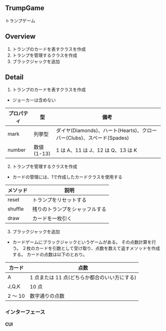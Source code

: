 ## TrumpGame

トランプゲーム

## Overview

1. トランプのカードを表すクラスを作成
2. トランプを管理するクラスを作成
3. ブラックジャックを追加

## Detail

1. トランプのカードを表すクラスを作成

 - ジョーカーは含めない

| プロパティ | 型 | 備考 |
| --- | --- | --- |
| mark | 列挙型 | ダイヤ(Diamonds)、ハート(Hearts)、クローバー(Clubs)、スペード(Spades) |
| number | 数値(1-13) | 1 は A、11 は J、12 は Q、13 は K |

2. トランプを管理するクラスを作成

 - カードの管理には、1で作成したカードクラスを使用する

| メソッド | 説明 |
| --- | --- |
| reset | トランプをリセットする |
| shuffle | 残りのトランプをシャッフルする |
| draw | カードを一枚引く |

3. ブラックジャックを追加

 - カードゲームにブラックジャックというゲームがある。 その点数計算を行う。 ２枚のカードを引数として受け取り、点数を数えて返すメソッドを作成する。 カードの点数は以下のとおり。

| カード | 点数 |
| --- | --- |
| A | 1 点または 11 点(どちらか都合のいい方にする) |
| J,Q,K | 10 点 |
| 2 ～ 10 | 数字通りの点数 |

### インターフェース

#### CUI